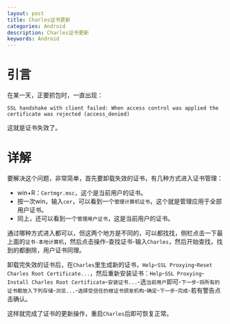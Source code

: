 ```yaml
---
layout: post
title: Charles证书更新
categories: Android
description: Charles证书更新
keywords: Android
---
```

# 引言

在某一天，正要抓包时，一直出现：

`SSL handshake with client failed: When access control was applied the certificate was rejected (access_denied)`

这就是证书失效了。



# 详解  

要解决这个问题，非常简单，首先要卸载失效的证书，有几种方式进入证书管理：

- win+R：`Certmgr.msc`，这个是当前用户的证书。
- 按一次win，输入`cer`，可以看到一个`管理计算机证书`，这个就是管理应用于全部用户证书。
- 同上，还可以看到一个`管理用户证书`，这是当前用户的证书。

通过哪种方式进入都可以，但这两个地方是不同的，可以都找找，侧栏点击一下最上面的`证书-本地计算机`，然后点击操作-查找证书-输入`Charles`，然后开始查找，找到的都删除，用户证书同理。

卸载完失效的证书后，在`Charles`里生成新的证书，`Help`-`SSL Proxying`-`Reset Charles Root Certificate...`，然后重新安装证书：`Help`-`SSL Proxying`-`Install Charles Root Certificate`-`安装证书...`-选`当前用户`即可-`下一步`-`将所有的证书都放入下列存储`-`浏览...`-`选择受信任的根证书颁发机构`-`确定`-`下一步`-`完成`-若有警告点击确认。

这样就完成了证书的更新操作，重启`Charles`后即可恢复正常。